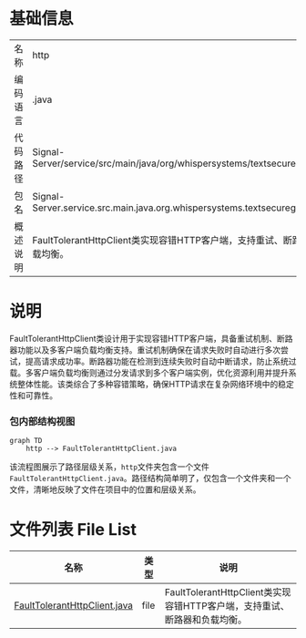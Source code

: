 # 基础信息

|      |      |
|------|------|
| 名称 | http |
| 编码语言 | .java |
| 代码路径 | Signal-Server/service/src/main/java/org/whispersystems/textsecuregcm/http |
| 包名 | Signal-Server.service.src.main.java.org.whispersystems.textsecuregcm.http |
| 概述说明 | FaultTolerantHttpClient类实现容错HTTP客户端，支持重试、断路器和负载均衡。 |

# 说明

FaultTolerantHttpClient类设计用于实现容错HTTP客户端，具备重试机制、断路器功能以及多客户端负载均衡支持。重试机制确保在请求失败时自动进行多次尝试，提高请求成功率。断路器功能在检测到连续失败时自动中断请求，防止系统过载。多客户端负载均衡则通过分发请求到多个客户端实例，优化资源利用并提升系统整体性能。该类综合了多种容错策略，确保HTTP请求在复杂网络环境中的稳定性和可靠性。


### 包内部结构视图

```mermaid
graph TD
    http --> FaultTolerantHttpClient.java
```

该流程图展示了路径层级关系，`http`文件夹包含一个文件`FaultTolerantHttpClient.java`。路径结构简单明了，仅包含一个文件夹和一个文件，清晰地反映了文件在项目中的位置和层级关系。

# 文件列表 File List

| 名称   | 类型  | 说明 |
|-------|------|-------------|
| [FaultTolerantHttpClient.java](FaultTolerantHttpClient.md) | file | FaultTolerantHttpClient类实现容错HTTP客户端，支持重试、断路器和负载均衡。 |


